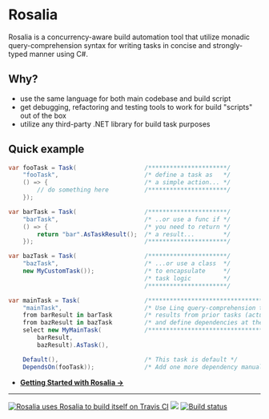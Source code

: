 # Rosalia #

Rosalia is a concurrency-aware build automation tool that utilize monadic query-comprehension syntax for writing tasks in concise and strongly-typed manner using C#.

## Why?

* use the same language for both main codebase and build script
* get debugging, refactoring and testing tools to work for build "scripts" out of the box
* utilize any third-party .NET library for build task purposes

## Quick example

```C#
var fooTask = Task(                   /**********************/
    "fooTask",                        /* define a task as   */
    () => {                           /* a simple action... */
        // do something here          /**********************/
    });

var barTask = Task(                   /**********************/
    "barTask",                        /* ..or use a func if */
    () => {                           /* you need to return */
        return "bar".AsTaskResult();  /* a result...        */
    });                               /**********************/

var bazTask = Task(                   /**********************/
	"bazTask",                        /* ...or use a class  */
	new MyCustomTask());              /* to encapsulate     */
                                      /* task logic         */
                                      /**********************/

var mainTask = Task(                  /***********************************************/
    "mainTask",                       /* Use Linq query-comprehension to fetch       */
    from barResult in barTask         /* results from prior tasks (actually monads)  */
    from bazResult in bazTask         /* and define dependencies at the same time.   */
    select new MyMainTask(            /***********************************************/
        barResult,                 
        bazResult).AsTask(),

    Default(),                        /* This task is default */
    DependsOn(fooTask));              /* Add one more dependency manually */
```

- **[Getting Started with Rosalia &rarr;](https://github.com/rosaliafx/Rosalia/wiki/Getting-Started)**

---

[![Rosalia uses Rosalia to build itself on Travis CI](https://travis-ci.org/rosaliafx/Rosalia.svg?branch=master)](https://travis-ci.org/rosaliafx/Rosalia)
![](https://img.shields.io/nuget/vpre/Rosalia.svg)
[![Build status](https://ci.appveyor.com/api/projects/status/wpj45p2yw44lkkjd/branch/master?svg=true)](https://ci.appveyor.com/project/rosaliafx/rosalia/branch/master)
